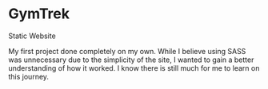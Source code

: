 # GymTrek
Static Website

My first project done completely on my own. While I believe using SASS was unnecessary due to the simplicity of the site, I wanted to gain a better understanding of how it worked.  I know there is still much for me to learn on this journey. 
